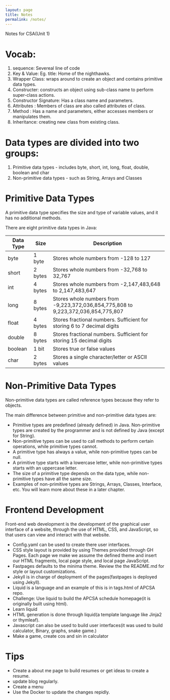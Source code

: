 ```yaml
---
layout: page
title: Notes
permalink: /notes/
---
```


Notes for CSA(Unit 1)

# Vocab:
1. sequence: Severeal line of code
2. Key & Value: Eg. title: Home of the nighthawks.
3. Wrapper Class: wraps around to create an object and contains primitive data types.
4. Constructer: constructs an object using sub-class name to perform super-class actions.
5. Constructor Signature: Has a class name and parameters.
6. Attributes : Members of class are also called attributes of class.
7. Method : Has a name and parameters, either accesses members or manipulates them.
8. Inheritance: creating new class from existing class.

# Data types are divided into two groups:

1. Primitive data types - includes byte, short, int, long, float, double, boolean and char
2. Non-primitive data types - such as String, Arrays and Classes 

# Primitive Data Types

A primitive data type specifies the size and type of variable values, and it has no additional methods.

There are eight primitive data types in Java:


| Data Type	| Size	 | Description                                                                      | 
|-----------|--------|----------------------------------------------------------------------------------|
| byte	    | 1 byte | Stores whole numbers from -128 to 127                                            | 
| short	    | 2 bytes| Stores whole numbers from -32,768 to 32,767                                      |
| int	    | 4 bytes| Stores whole numbers from -2,147,483,648 to 2,147,483,647                        |
|long	    | 8 bytes| Stores whole numbers from -9,223,372,036,854,775,808 to 9,223,372,036,854,775,807|
|float	    | 4 bytes| Stores fractional numbers. Sufficient for storing 6 to 7 decimal digits          |
|double	    | 8 bytes| Stores fractional numbers. Sufficient for storing 15 decimal digits              |
|boolean	| 1 bit	 | Stores true or false values                                                      |
|char	    | 2 bytes| Stores a single character/letter or ASCII values                                 |

# Non-Primitive Data Types

Non-primitive data types are called reference types because they refer to objects.

The main difference between primitive and non-primitive data types are:

* Primitive types are predefined (already defined) in Java. Non-primitive types are created by the programmer and is not defined by Java (except for String).
* Non-primitive types can be used to call methods to perform certain operations, while primitive types cannot.
* A primitive type has always a value, while non-primitive types can be null.
* A primitive type starts with a lowercase letter, while non-primitive types starts with an uppercase letter.
* The size of a primitive type depends on the data type, while non-primitive types have all the same size.
* Examples of non-primitive types are Strings, Arrays, Classes, Interface, etc. You will learn more about these in a later chapter.

# Frontend Development

Front-end web development is the development of the graphical user interface of a website, through the use of HTML, CSS, and JavaScript, so that users can view and interact with that website.

* Config.yaml can be used to create there user interfaces.
* CSS style layout is provided by using Themes provided through GH Pages. Each page we make we assume the defined theme and insert our HTML fragments, local page style, and local page JavaScript.
* Fastpages defaults to the minima theme. Review the the README.md for style or layout customizations.
* Jekyll is in charge of deployment of the pages(fastpages is deployed using Jekyll).
* Liquid is a language and an example of this is in tags.html of APCSA repo.
* Challenge: Use liquid to build the APCSA schedule homepage(it is originally built using html).
* Learn liquid
* HTML generation is done through liquid(a template language like Jinja2 or thymleaf).
* Javascript can also be used to build user interfaces(it was used to build calculator, Binary, graphs, snake game.)
* Make a game, create cos and sin in calculator 

# Tips

* Create a about me page to build resumes or get ideas to create a resume.
* update blog regularly.
* Create a menu
* Use the Docker to update the changes repidly.

